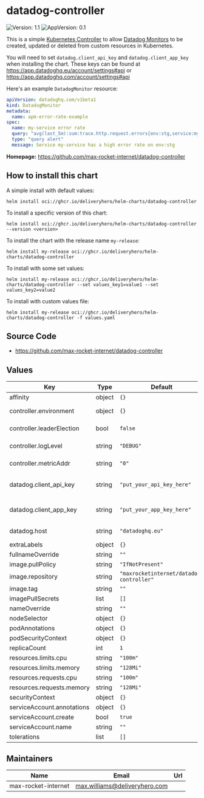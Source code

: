 # datadog-controller

![Version: 1.1](https://img.shields.io/badge/Version-1.1-informational?style=flat-square) ![AppVersion: 0.1](https://img.shields.io/badge/AppVersion-0.1-informational?style=flat-square)

This is a simple [Kubernetes Controller](https://kubernetes.io/docs/concepts/architecture/controller/) to allow [Datadog Monitors](https://docs.datadoghq.com/monitors/) to be created, updated or deleted from custom resources in Kubernetes.

You will need to set `datadog.client_api_key` and `datadog.client_app_key` when installing the chart. These keys can be found at https://app.datadoghq.eu/account/settings#api or https://app.datadoghq.com/account/settings#api

Here's an example `DatadogMonitor` resource:

```yaml
apiVersion: datadoghq.com/v1beta1
kind: DatadogMonitor
metadata:
  name: apm-error-rate-example
spec:
  name: my-service error rate
  query: "avg(last_5m):sum:trace.http.request.errors{env:stg,service:my-service} / sum:trace.http.request.hits{env:stg,service:my-service} > 1"
  type: "query alert"
  message: Service my-service has a high error rate on env:stg
```

**Homepage:** <https://github.com/max-rocket-internet/datadog-controller>

## How to install this chart

A simple install with default values:

```console
helm install oci://ghcr.io/deliveryhero/helm-charts/datadog-controller
```

To install a specific version of this chart:

```console
helm install oci://ghcr.io/deliveryhero/helm-charts/datadog-controller --version <version>
```

To install the chart with the release name `my-release`:

```console
helm install my-release oci://ghcr.io/deliveryhero/helm-charts/datadog-controller
```

To install with some set values:

```console
helm install my-release oci://ghcr.io/deliveryhero/helm-charts/datadog-controller --set values_key1=value1 --set values_key2=value2
```

To install with custom values file:

```console
helm install my-release oci://ghcr.io/deliveryhero/helm-charts/datadog-controller -f values.yaml
```

## Source Code

* <https://github.com/max-rocket-internet/datadog-controller>

## Values

| Key | Type | Default | Description |
|-----|------|---------|-------------|
| affinity | object | `{}` |  |
| controller.environment | object | `{}` | Any extra environment variables for the controller |
| controller.leaderElection | bool | `false` | Enable leader election for running multiple controller pods |
| controller.logLevel | string | `"DEBUG"` | The log level of the controller. Can be either "DEBUG" or "INFO" |
| controller.metricAddr | string | `"0"` | Address to serve prometheus metrics on. "0" is disabled. |
| datadog.client_api_key | string | `"put_your_api_key_here"` | Your Datadog API key, you can get/create one at https://app.datadoghq.eu/account/settings#api |
| datadog.client_app_key | string | `"put_your_app_key_here"` | Your Datadog API key, you can get/create one at https://app.datadoghq.eu/account/settings#api |
| datadog.host | string | `"datadoghq.eu"` | The datadog host. Usually datadoghq.eu or datadoghq.com |
| extraLabels | object | `{}` |  |
| fullnameOverride | string | `""` |  |
| image.pullPolicy | string | `"IfNotPresent"` |  |
| image.repository | string | `"maxrocketinternet/datadog-controller"` |  |
| image.tag | string | `""` |  |
| imagePullSecrets | list | `[]` |  |
| nameOverride | string | `""` |  |
| nodeSelector | object | `{}` |  |
| podAnnotations | object | `{}` |  |
| podSecurityContext | object | `{}` |  |
| replicaCount | int | `1` |  |
| resources.limits.cpu | string | `"100m"` |  |
| resources.limits.memory | string | `"128Mi"` |  |
| resources.requests.cpu | string | `"100m"` |  |
| resources.requests.memory | string | `"128Mi"` |  |
| securityContext | object | `{}` |  |
| serviceAccount.annotations | object | `{}` |  |
| serviceAccount.create | bool | `true` |  |
| serviceAccount.name | string | `""` |  |
| tolerations | list | `[]` |  |

## Maintainers

| Name | Email | Url |
| ---- | ------ | --- |
| max-rocket-internet | <max.williams@deliveryhero.com> |  |
